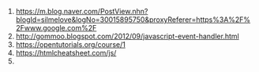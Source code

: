 1. https://m.blog.naver.com/PostView.nhn?blogId=silmelove&logNo=30015895750&proxyReferer=https%3A%2F%2Fwww.google.com%2F
2. http://gommoo.blogspot.com/2012/09/javascript-event-handler.html
3. https://opentutorials.org/course/1
4. https://htmlcheatsheet.com/js/
5. 